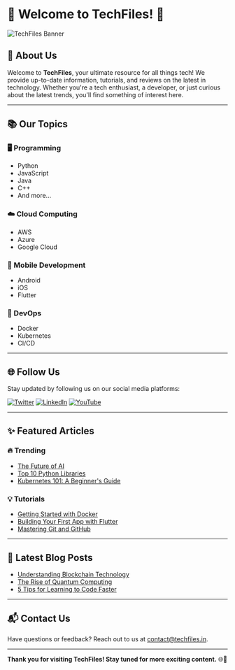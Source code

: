 # 🌟 Welcome to TechFiles! 🌟

![TechFiles Banner](https://techfiles.in/assets/banner.png)

## 🚀 About Us
Welcome to **TechFiles**, your ultimate resource for all things tech! We provide up-to-date information, tutorials, and reviews on the latest in technology. Whether you're a tech enthusiast, a developer, or just curious about the latest trends, you'll find something of interest here.

---

## 📚 Our Topics

### 🖥️ Programming
- Python
- JavaScript
- Java
- C++
- And more...

### ☁️ Cloud Computing
- AWS
- Azure
- Google Cloud

### 📱 Mobile Development
- Android
- iOS
- Flutter

### 🔧 DevOps
- Docker
- Kubernetes
- CI/CD

---

## 🌐 Follow Us

Stay updated by following us on our social media platforms:

[![Twitter](https://img.shields.io/twitter/follow/TechFiles?style=social)](https://twitter.com/TechFiles)
[![LinkedIn](https://img.shields.io/badge/LinkedIn-TechFiles-blue)](https://linkedin.com/company/techfiles)
[![YouTube](https://img.shields.io/youtube/channel/subscribers/UCsW1s7q7bQxGqI9TFbYX_gA?label=Subscribe&style=social)](https://www.youtube.com/@TechFilez)

---

## ✨ Featured Articles

### 🔥 Trending
- [The Future of AI](https://techfiles.in/articles/future-of-ai)
- [Top 10 Python Libraries](https://techfiles.in/articles/top-10-python-libraries)
- [Kubernetes 101: A Beginner's Guide](https://techfiles.in/articles/kubernetes-101)

### 💡 Tutorials
- [Getting Started with Docker](https://techfiles.in/tutorials/docker-getting-started)
- [Building Your First App with Flutter](https://techfiles.in/tutorials/flutter-first-app)
- [Mastering Git and GitHub](https://techfiles.in/tutorials/mastering-git)

---

## 📝 Latest Blog Posts

- [Understanding Blockchain Technology](https://techfiles.in/blog/blockchain-technology)
- [The Rise of Quantum Computing](https://techfiles.in/blog/quantum-computing)
- [5 Tips for Learning to Code Faster](https://techfiles.in/blog/learning-to-code-faster)

---

## 📬 Contact Us

Have questions or feedback? Reach out to us at [contact@techfiles.in](mailto:contact@techfiles.in).

---

**Thank you for visiting TechFiles! Stay tuned for more exciting content.** 🌐🚀
